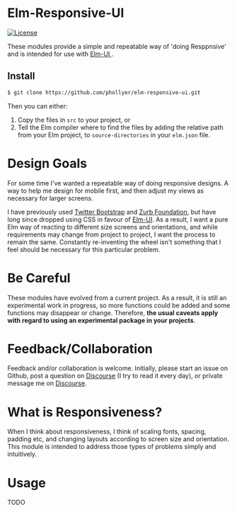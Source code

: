# Elm-Responsive-UI

[![License](https://img.shields.io/badge/License-BSD%203--Clause-blue.svg)](https://opensource.org/licenses/BSD-3-Clause)

These modules provide a simple and repeatable way of 'doing Resppnsive' and is intended for use with [ Elm-UI ](https://package.elm-lang.org/packages/mdgriffith/elm-ui/latest/ "The best UI package for Elm").


## Install
```bash
$ git clone https://github.com/phollyer/elm-responsive-ui.git
```
Then you can either:

1. Copy the files in `src` to your project, or
2. Tell the Elm compiler where to find the files by adding the relative path
    from your Elm project, to `source-directories` in your `elm.json` file.

# Design Goals

For some time I've wanted a repeatable way of doing responsive
designs. A way to help me design for mobile first, and then adjust my views as
necessary for larger screens.

I have previously used
[Twitter Bootstrap](https://getbootstrap.com/) and
[Zurb Foundation](https://get.foundation), but have long since dropped using
CSS in favour of
[Elm-UI](https://package.elm-lang.org/packages/mdgriffith/elm-ui/latest). As a
result, I want a pure Elm way of reacting to different size screens and
orientations, and while requirements may change from project to project, I
want the process to remain the same. Constantly re-inventing the wheel isn't
something that I feel should be necessary for this particular problem.


# Be Careful

These modules have evolved from a current project. As a result, it is still an
experimental work in progress, so more functions could be added and some
functions may disappear or change. Therefore, **the usual caveats apply with
regard to using an experimental package in your projects**.


# Feedback/Collaboration

Feedback and/or collaboration is welcome. Initially, please start an issue on
Github, post a question on
[Discourse](https://discourse.elm-lang.org/u/paulh/) (I try to read it every
day), or private message me on
[Discourse](https://discourse.elm-lang.org/u/paulh/).


# What is Responsiveness?

When I think about responsiveness, I think of scaling fonts, spacing, padding
etc, and changing layouts according to screen size and orientation. This
module is intended to address those types of problems simply and intuitively.

# Usage

TODO


